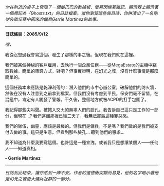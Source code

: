 _你在附近的桌子上發現了一個皺巴巴的數據板，螢幕閃爍著雜訊。顯示器上顯示著一個標記為「Ghosts.txt」的日誌檔案。當你瀏覽這些條目時，你拼湊出了一名剛從失敗任務中回來的傭兵Gerrie Martinez的故事。_

---

**日誌條目：2085/9/12**

_嘿，_

我從沒想過我會寫這個。發生了那樣的事之後。但現在我們就在這裡。

我們被某個神秘的客戶雇用，去執行一個企業任務——從MegaEstate的主機中竊取數據。簡單的賺錢方式，對吧？但事實證明，在幻光之城，沒有什麼事情是那麼簡單的。

這個任務本來應該是乾淨利落的：潛入他們的市中心辦公室，破解他們的防火牆，然後在沒有人注意到之前拿到檔案。但我們沒有考慮到平民。保安們毫不留情，在混亂中，肯定有人觸發了警報。不久後，整個地方就被ACPD的打手包圍了。

我記得那些尖叫聲。被捲入交火的無辜人們的臉孔。我告訴自己這只是工作的一部分，但現在...? 我們逃離那裡已經三天了，我無法擺脫這種罪惡感。

我們的隊伍，幽靈，應該是最棒的。但我們是傭兵，不是嗎？我們做的是我們被支付去做的事。這只是生意。但看到那些臉孔... 聽到他們的懇求...

我不知道為什麼我要寫這個。也許這是一種宣洩。或者我只是想讓某個人——任何人——知道真相。

**- Gerrie Martinez**

---

_日誌到此結束，讓你感到一陣不安。作者的道德衝突顯而易見，他的名字暗示著他是幻光之城更大傭兵社群的一部分。_
